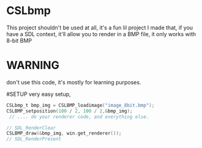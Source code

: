 # CSLbmp
This project shouldn't be used at all, it's a fun lil project I made that, if you have a SDL context, it'll allow you to render in a BMP file, it only works with 8-bit BMP

# WARNING
don't use this code, it's mostly for learning purposes.


#SETUP
very easy setup,
```C
CSLbmp_t bmp_img = CSLBMP_loadimage("image_8bit.bmp");
CSLBMP_setposition(100 / 2, 100 / 2,&bmp_img);
 // .... do your renderer code, and everything else.

// SDL_RenderClear
CSLBMP_draw(&bmp_img, win.get_renderer());
// SDL_RenderPresent
```


